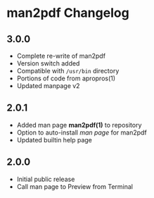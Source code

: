 # man2pdf Changelog

## 3.0.0

- Complete re-write of man2pdf
- Version switch added
- Compatible with `/usr/bin` directory
- Portions of code from apropros(1)
- Updated manpage v2

## 2.0.1

- Added man page **man2pdf(1)** to repository
- Option to auto-install _man page_ for man2pdf
- Updated builtin help page

## 2.0.0

- Initial public release
- Call man page to Preview from Terminal